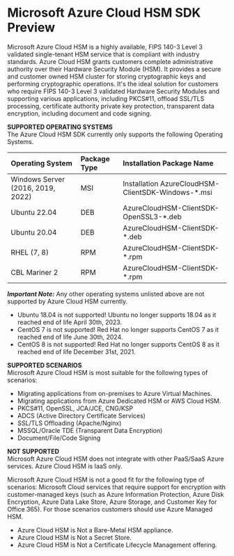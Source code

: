 # Microsoft Azure Cloud HSM SDK Preview
Microsoft Azure Cloud HSM is a highly available, FIPS 140-3 Level 3 validated single-tenant HSM service that is compliant with industry standards. Azure Cloud HSM grants customers complete administrative authority over their Hardware Security Module (HSM). It provides a secure and customer owned HSM cluster for storing cryptographic keys and performing cryptographic operations. It's the ideal solution for customers who require FIPS 140-3 Level 3 validated Hardware Security Modules and supporting various applications, including PKCS#11, offload SSL/TLS processing, certificate authority private key protection, transparent data encryption, including document and code signing.

**SUPPORTED OPERATING SYSTEMS**  
The Azure Cloud HSM SDK currently only supports the following Operating Systems.  

| Operating System | Package Type | Installation Package Name |
|:-----------------|:-----------------|:-----------------|
| Windows Server (2016, 2019, 2022) | MSI | Installation AzureCloudHSM-ClientSDK-Windows-*.msi |
| Ubuntu 22.04 | DEB | AzureCloudHSM-ClientSDK-OpenSSL3-*.deb |
| Ubuntu 20.04 | DEB | AzureCloudHSM-ClientSDK-*.deb |
| RHEL (7, 8) | RPM | AzureCloudHSM-ClientSDK-*.rpm |
| CBL Mariner 2 | RPM | AzureCloudHSM-ClientSDK-*.rpm |

***Important Note:*** Any other operating systems unlisted above are not supported by Azure Cloud HSM currently. 
- Ubuntu 18.04 is not supported! Ubuntu no longer supports 18.04 as it reached end of life April 30th, 2023. 
- CentOS 7 is not supported! Red Hat no longer supports CentOS 7 as it reached end of life June 30th, 2024.
- CentOS 8 is not supported! Red Hat no longer supports CentOS 8 as it reached end of life December 31st, 2021.

**SUPPORTED SCENARIOS**  
Microsoft Azure Cloud HSM is most suitable for the following types of scenarios:
- Migrating applications from on-premises to Azure Virtual Machines.
- Migrating applications from Azure Dedicated HSM or AWS Cloud HSM.
- PKCS#11, OpenSSL, JCA/JCE, CNG/KSP
- ADCS (Active Directory Certificate Services)
- SSL/TLS Offloading (Apache/Nginx)
- MSSQL/Oracle TDE (Transparent Data Encryption)
- Document/File/Code Signing

**NOT SUPPORTED**  
Microsoft Azure Cloud HSM does not integrate with other PaaS/SaaS Azure services. Azure Cloud HSM is IaaS only.

Microsoft Azure Cloud HSM is not a good fit for the following type of scenarios: Microsoft Cloud services that require support for encryption with customer-managed keys (such as Azure Information Protection, Azure Disk Encryption, Azure Data Lake Store, Azure Storage, and Customer Key for Office 365). For those scenarios customers should use Azure Managed HSM.

- Azure Cloud HSM is Not a Bare-Metal HSM appliance.
- Azure Cloud HSM is Not a Secret Store.
- Azure Cloud HSM is Not a Certificate Lifecycle Management offering.
  
